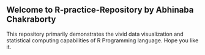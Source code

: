 ## Welcome to R-practice-Repository by Abhinaba Chakraborty

This repository primarily demonstrates the vivid data visualization and statistical computing capabilities of R Programming language.
Hope you like it.



